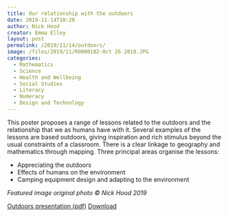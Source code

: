 ```yaml
---
title: Our relationship with the outdoors
date: 2019-11-14T10:20
author: Nick Hood
creator: Emma Elley
layout: post
permalink: /2019/11/14/outdoors/
image: /files/2019/11/R0000182-Oct 26 2019.JPG
categories:
  - Mathematics
  - Science
  - Health and Wellbeing
  - Social Studies
  - Literacy
  - Numeracy
  - Design and Technology
---
```


This poster proposes a range of lessons related to the outdoors and the relationship that we as humans have with it. Several examples of the lessons are based outdoors, giving inspiration and rich stimulus beyond the usual constraints of a classroom. There is a clear linkage to geography and mathematics through mapping. Three principal areas organise the lessons:

* Appreciating the outdoors
* Effects of humans on the environment
* Camping equipment design and adapting to the environment

*Featured image original photo © Nick Hood 2019*

<a href="/files/2019/11/outdoors.pdf">Outdoors presentation (pdf)</a> <a href="/files/2019/11/outdoors.pdf" class="btn btn-sm btn-default" download>Download</a>
